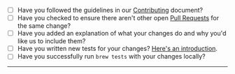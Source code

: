 -   [ ] Have you followed the guidelines in our [Contributing](https://github.com/jmuelbert/homebrew-qtifw/blob/master/CONTRIBUTING.md) document?
-   [ ] Have you checked to ensure there aren't other open [Pull Requests](https://github.com/jmuelbert/homebrew-qtifw/pulls) for the same change?
-   [ ] Have you added an explanation of what your changes do and why you'd like us to include them?
-   [ ] Have you written new tests for your changes? [Here's an introduction](https://help.github.com/articles/creating-a-pull-request/).
-   [ ] Have you successfully run `brew tests` with your changes locally?

---
